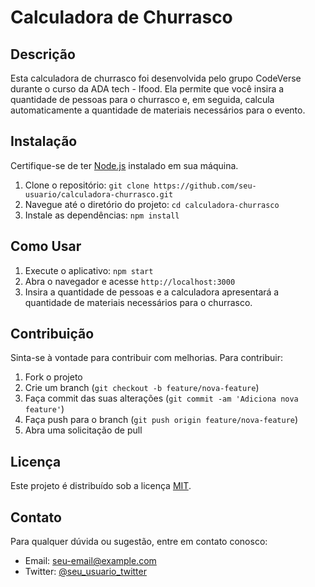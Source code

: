 # Calculadora de Churrasco

## Descrição

Esta calculadora de churrasco foi desenvolvida pelo grupo CodeVerse durante o curso da ADA tech - Ifood. Ela permite que você insira a quantidade de pessoas para o churrasco e, em seguida, calcula automaticamente a quantidade de materiais necessários para o evento.

## Instalação

Certifique-se de ter [Node.js](https://nodejs.org/) instalado em sua máquina.

1. Clone o repositório: `git clone https://github.com/seu-usuario/calculadora-churrasco.git`
2. Navegue até o diretório do projeto: `cd calculadora-churrasco`
3. Instale as dependências: `npm install`

## Como Usar

1. Execute o aplicativo: `npm start`
2. Abra o navegador e acesse `http://localhost:3000`
3. Insira a quantidade de pessoas e a calculadora apresentará a quantidade de materiais necessários para o churrasco.

## Contribuição

Sinta-se à vontade para contribuir com melhorias. Para contribuir:

1. Fork o projeto
2. Crie um branch (`git checkout -b feature/nova-feature`)
3. Faça commit das suas alterações (`git commit -am 'Adiciona nova feature'`)
4. Faça push para o branch (`git push origin feature/nova-feature`)
5. Abra uma solicitação de pull

## Licença

Este projeto é distribuído sob a licença [MIT](LICENSE).

## Contato

Para qualquer dúvida ou sugestão, entre em contato conosco:

- Email: seu-email@example.com
- Twitter: [@seu_usuario_twitter](https://twitter.com/seu_usuario_twitter)
